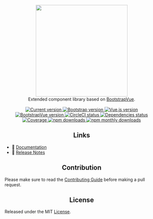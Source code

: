 <p align="center">
<a href="https://bootstrap-vue-arsenic.js.org">
  <img src="https://bootstrap-vue-arsenic.js.org/icon-title.png" width="300px">
</a>

<br>
Extended component library based on <a href="https://bootstrap-vue.js.org">BootstrapVue</a>.
<br>
<br>

<a href="https://www.npmjs.com/package/bootstrap-vue-arsenic">
  <img src="https://flat.badgen.net/npm/v/bootstrap-vue-arsenic" alt="Current version">
</a>
<a href="https://getbootstrap.com/docs">
  <img src="https://flat.badgen.net/badge/bootstrap/4.3.x/563d7c" alt="Bootstrap version">
</a>
<a href="https://vuejs.org">
  <img src="https://flat.badgen.net/badge/vue.js/2.6.x/4fc08d" alt="Vue.js version">
</a>
<a href="https://bootstrap-vue.js.org">
  <img src="https://flat.badgen.net/badge/bootstrap-vue/2.0.x/563d7c" alt="BootstrapVue version">
</a>
<a href="https://circleci.com/gh/ycs77/bootstrap-vue-arsenic">
  <img src="https://flat.badgen.net/circleci/github/ycs77/bootstrap-vue-arsenic/master?label=build" alt="CircleCI status">
</a>
<a href="https://github.com/ycs77/bootstrap-vue-arsenic">
  <img src="https://flat.badgen.net/david/dep/ycs77/bootstrap-vue-arsenic" alt="Dependencies status">
</a>

<br>

<a href="https://codecov.io/gh/ycs77/bootstrap-vue-arsenic">
  <img src="https://flat.badgen.net/codecov/c/github/ycs77/bootstrap-vue-arsenic" alt="Coverage">
</a>
<a href="https://www.npmjs.com/package/bootstrap-vue-arsenic">
  <img src="https://flat.badgen.net/npm/dt/bootstrap-vue-arsenic" alt="npm downloads">
</a>
<a href="https://www.npmjs.com/package/bootstrap-vue-arsenic">
  <img src="https://flat.badgen.net/npm/dw/bootstrap-vue-arsenic" alt="npm monthly downloads">
</a>
</p>

<h2 align="center">Links</h2>

- 📘 [Documentation](https://bootstrap-vue-arsenic.js.org)
- 🔨 [Release Notes](https://bootstrap-vue-arsenic.js.orgdocs/misc/changelog)

<h2 align="center">Contribution</h2>

Please make sure to read the [Contributing Guide](CONTRIBUTING.md) before making a pull request.

<h2 align="center">License</h2>

Released under the MIT [License](./LICENSE).
